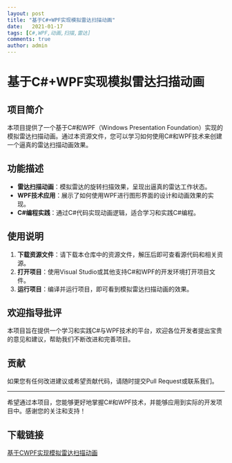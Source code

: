 ```yaml
---
layout: post
title: "基于C#+WPF实现模拟雷达扫描动画"
date:   2021-01-17
tags: [C#,WPF,动画,扫描,雷达]
comments: true
author: admin
---
```

# 基于C#+WPF实现模拟雷达扫描动画

## 项目简介

本项目提供了一个基于C#和WPF（Windows Presentation Foundation）实现的模拟雷达扫描动画。通过本资源文件，您可以学习如何使用C#和WPF技术来创建一个逼真的雷达扫描动画效果。

## 功能描述

- **雷达扫描动画**：模拟雷达的旋转扫描效果，呈现出逼真的雷达工作状态。
- **WPF技术应用**：展示了如何使用WPF进行图形界面的设计和动画效果的实现。
- **C#编程实践**：通过C#代码实现动画逻辑，适合学习和实践C#编程。

## 使用说明

1. **下载资源文件**：请下载本仓库中的资源文件，解压后即可查看源代码和相关资源。
2. **打开项目**：使用Visual Studio或其他支持C#和WPF的开发环境打开项目文件。
3. **运行项目**：编译并运行项目，即可看到模拟雷达扫描动画的效果。

## 欢迎指导批评

本项目旨在提供一个学习和实践C#与WPF技术的平台，欢迎各位开发者提出宝贵的意见和建议，帮助我们不断改进和完善项目。

## 贡献

如果您有任何改进建议或希望贡献代码，请随时提交Pull Request或联系我们。

---

希望通过本项目，您能够更好地掌握C#和WPF技术，并能够应用到实际的开发项目中。感谢您的关注和支持！

## 下载链接

[基于CWPF实现模拟雷达扫描动画](https://pan.quark.cn/s/5de29bbe8818)